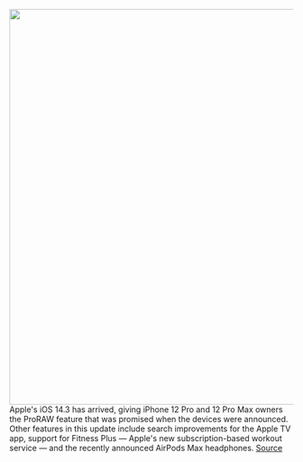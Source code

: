 <img src='https://cdn.vox-cdn.com/thumbor/VK5egv1R1evGYGhUp3NY8U-UfWc=/0x0:2040x1360/1200x800/filters:focal(857x517:1183x843)/cdn.vox-cdn.com/uploads/chorus_image/image/68510837/akrales_201017_4238_0016.0.0.jpg' width='700px' /><br/>
Apple's iOS 14.3 has arrived, giving iPhone 12 Pro and 12 Pro Max owners the ProRAW feature that was promised when the devices were announced. Other features in this update include search improvements for the Apple TV app, support for Fitness Plus  — Apple's new subscription-based workout service — and the recently announced AirPods Max headphones.
<a href='https://www.theverge.com/2020/12/14/22163752/ios-14-3-proraw-airpods-max-fitness-plus-available-now-download'> Source <a/>